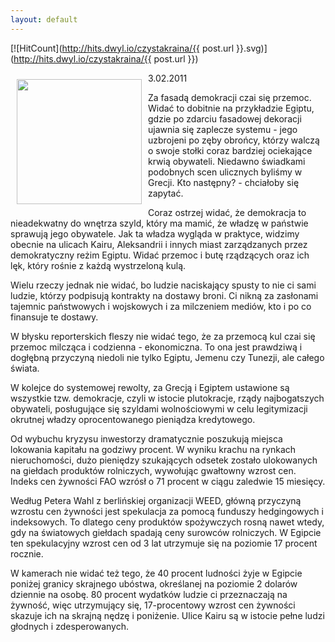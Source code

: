 ```yaml
---
layout: default
---
```


[![HitCount](http://hits.dwyl.io/czystakraina/{{ post.url }}.svg)](http://hits.dwyl.io/czystakraina/{{ post.url }})

<p><img src="{{site.baseurl}}\articles\pictures\465.pira.jpg" align="left" style="margin: 10px 10px" width="200"><!--0-->
3.02.2011</p><p>Za fasadą demokracji czai się przemoc. Widać to dobitnie na przykładzie Egiptu, gdzie po zdarciu fasadowej dekoracji ujawnia się zaplecze systemu - jego uzbrojeni po zęby obrońcy, którzy walczą o swoje stołki coraz bardziej ociekające krwią obywateli. Niedawno świadkami podobnych scen ulicznych byliśmy w Grecji. Kto następny? - chciałoby się zapytać.</p><p>Coraz ostrzej widać, że demokracja to nieadekwatny do wnętrza szyld, który ma mamić, że władzę w państwie sprawują jego obywatele. Jak ta władza wygląda w praktyce, widzimy obecnie na ulicach Kairu, Aleksandrii i innych miast zarządzanych przez demokratyczny reżim Egiptu. Widać przemoc i butę rządzących oraz ich lęk, który rośnie z każdą wystrzeloną kulą.</p><p>Wielu rzeczy jednak nie widać, bo ludzie naciskający spusty to nie ci sami ludzie, którzy podpisują kontrakty na dostawy broni. Ci nikną za zasłonami tajemnic państwowych i wojskowych i za milczeniem mediów, kto i po co finansuje te dostawy.</p><p>W błysku reporterskich fleszy nie widać tego, że za przemocą kul czai się przemoc milcząca i codzienna - ekonomiczna. To ona jest prawdziwą i dogłębną przyczyną niedoli nie tylko Egiptu, Jemenu czy Tunezji, ale całego świata.</p><p>W kolejce do systemowej rewolty, za Grecją i Egiptem ustawione są
wszystkie tzw. demokracje, czyli w istocie plutokracje, rządy
najbogatszych obywateli, posługujące się szyldami wolnościowymi w celu
legitymizacji okrutnej władzy oprocentowanego pieniądza kredytowego.</p><p>Od wybuchu kryzysu inwestorzy dramatycznie poszukują miejsca lokowania kapitału na godziwy procent. W wyniku krachu na rynkach nieruchomości, dużo pieniędzy szukających odsetek zostało ulokowanych na giełdach produktów rolniczych, wywołując gwałtowny wzrost cen. Indeks cen żywności FAO wzrósł o 71 procent w ciągu zaledwie 15 miesięcy.</p><p>Według Petera Wahl z berlińskiej organizacji WEED, główną przyczyną wzrostu cen żywności jest spekulacja za pomocą funduszy hedgingowych i indeksowych. To dlatego ceny produktów spożywczych rosną nawet wtedy, gdy na światowych giełdach spadają ceny surowców rolniczych. W Egipcie ten spekulacyjny wzrost cen od 3 lat utrzymuje się na poziomie 17 procent rocznie.</p><p>W kamerach nie widać też tego, że 40 procent ludności żyje w Egipcie poniżej granicy skrajnego ubóstwa, określanej na poziomie 2 dolarów dziennie na osobę. 80 procent wydatków ludzie ci przeznaczają na żywność, więc utrzymujący się, 17-procentowy wzrost cen żywności skazuje ich na skrajną nędzę i poniżenie. Ulice Kairu są w istocie pełne ludzi głodnych i zdesperowanych.</p><p>
</p>